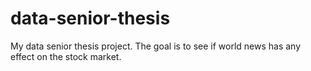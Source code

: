 # data-senior-thesis
My data senior thesis project. The goal is to see if world news has any effect on the stock market.
